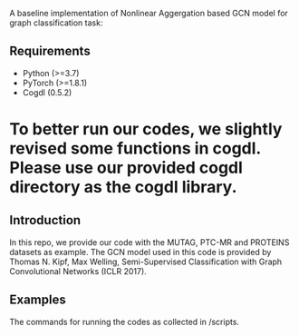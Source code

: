 A  baseline implementation of Nonlinear Aggergation based GCN model for graph classification task:

## Requirements
- Python (>=3.7)
- PyTorch (>=1.8.1)
- Cogdl (0.5.2) 
# To better run our codes, we slightly revised some functions in cogdl. Please use our provided cogdl directory as the cogdl library.

## Introduction
In this repo, we provide our code with the MUTAG, PTC-MR and PROTEINS datasets as example. The GCN model used in this code is provided by Thomas N. Kipf, Max Welling, Semi-Supervised Classification with Graph Convolutional Networks (ICLR 2017).

## Examples
The commands for running the codes as collected in /scripts.






